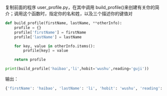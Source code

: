 复制前面的程序 user_profile.py，在其中调用 build_profile()来创建有关你的简介；调用这个函数时，指定你的名和姓，以及三个描述你的键值对
```python
def build_profile(firstName, lastName, **otherInfo):
    profile = {}
    profile['firstName'] = firstName
    profile['lastName'] = lastName

    for key, value in otherInfo.items():
        profile[key] = value

    return profile

print(build_profile('haibao','li',hobit='wushu',reading='guji'))
```
输出：
```python
{'firstName': 'haibao', 'lastName': 'li', 'hobit': 'wushu', 'reading': 'guji'}
```
